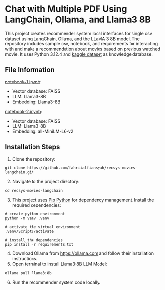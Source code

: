 # Chat with Multiple PDF Using LangChain, Ollama, and Llama3 8B
This project creates recommender system local interfaces for single csv dataset using LangChain, Ollama, and the LLaMA 3 8B model. The repository includes sample csv, notebook, and requirements for interacting with and make a recommendation about movies based on previous watched movie. It uses Python 3.12.4 and [kaggle dataset](https://www.kaggle.com/datasets/luiscorter/netflix-original-films-imdb-scores) as knowledge database.

## File Information
[notebook-1.ipynb](https://github.com/fahriialfiansyah/recsys-movies-langchain/blob/main/notebook-1.ipynb):
- Vector database: FAISS
- LLM: Llama3-8B
- Embedding: Llama3-8B

[notebook-2.ipynb](https://github.com/fahriialfiansyah/recsys-movies-langchain/blob/main/notebook-2.ipynb):
- Vector database: FAISS
- LLM: Llama3-8B
- Embedding: all-MiniLM-L6-v2

## Installation Steps
1. Clone the repository:
```shell
git clone https://github.com/fahriialfiansyah/recsys-movies-langchain.git
```
2. Navigate to the project directory:
```shell
cd recsys-movies-langchain
```
3. This project uses [Pip Python](https://pip.pypa.io/en/stable/) for dependency management. Install the required dependencies:
```shell
# create python environment
python -m venv .venv

# activate the virtual environment
.venv/Scripts/activate

# install the dependencies
pip install -r requirements.txt
```
4. Download Ollama from https://ollama.com and follow their installation instructions.
5. Open terminal to install Llama3:8B LLM Model:
```shell
ollama pull llama3:8b
```
6. Run the recommender system code locally.
